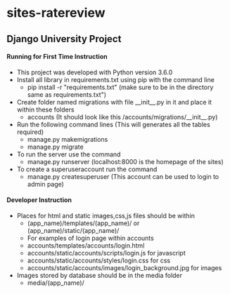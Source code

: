 # sites-ratereview

## Django University Project
#### Running for First Time Instruction

- This project was developed with Python version 3.6.0
- Install all library in requirements.txt using pip with the command line
  - pip install -r "requirements.txt" (make sure to be in the directory same as requirements.txt")
- Create folder named migrations with file \_\_init\_\_.py in it and place it within these folders
  - accounts (It should look like this /accounts/migrations/\_\_init\_\_.py)
- Run the following command lines (This will generates all the tables required)
  - manage.py makemigrations
  - manage.py migrate
- To run the server use the command
  - manage.py runserver (localhost:8000 is the homepage of the sites)
- To create a superuseraccount run the command
  - manage.py createsuperuser (This account can be used to login to admin page)


#### Developer Instruction

- Places for html and static images,css,js files should be within
  - (app_name)/templates/(app_name)/ or (app_name)/static/(app_name)/
  - For examples of login page within accounts
  - accounts/templates/accounts/login.html
  - accounts/static/accounts/scripts/login.js for javascript
  - accounts/static/accounts/styles/login.css for css
  - accounts/static/accounts/images/login_background.jpg for images
- Images stored by database should be in the media folder
  - media/(app_name)/
